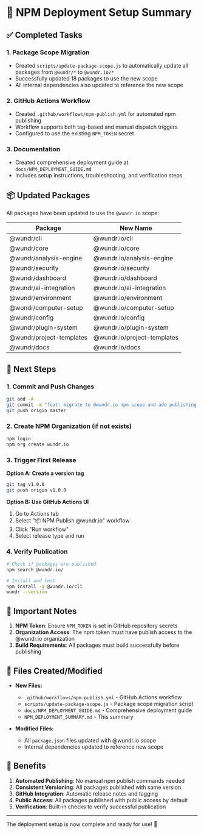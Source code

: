 # 🚀 NPM Deployment Setup Summary

## ✅ Completed Tasks

### 1. Package Scope Migration

- Created `scripts/update-package-scope.js` to automatically update all packages from `@wundr/*` to
  `@wundr.io/*`
- Successfully updated 18 packages to use the new scope
- All internal dependencies also updated to reference the new scope

### 2. GitHub Actions Workflow

- Created `.github/workflows/npm-publish.yml` for automated npm publishing
- Workflow supports both tag-based and manual dispatch triggers
- Configured to use the existing `NPM_TOKEN` secret

### 3. Documentation

- Created comprehensive deployment guide at `docs/NPM_DEPLOYMENT_GUIDE.md`
- Includes setup instructions, troubleshooting, and verification steps

## 📦 Updated Packages

All packages have been updated to use the `@wundr.io` scope:

| Package                  | New Name                    |
| ------------------------ | --------------------------- |
| @wundr/cli               | @wundr.io/cli               |
| @wundr/core              | @wundr.io/core              |
| @wundr/analysis-engine   | @wundr.io/analysis-engine   |
| @wundr/security          | @wundr.io/security          |
| @wundr/dashboard         | @wundr.io/dashboard         |
| @wundr/ai-integration    | @wundr.io/ai-integration    |
| @wundr/environment       | @wundr.io/environment       |
| @wundr/computer-setup    | @wundr.io/computer-setup    |
| @wundr/config            | @wundr.io/config            |
| @wundr/plugin-system     | @wundr.io/plugin-system     |
| @wundr/project-templates | @wundr.io/project-templates |
| @wundr/docs              | @wundr.io/docs              |

## 🔧 Next Steps

### 1. Commit and Push Changes

```bash
git add -A
git commit -m "feat: migrate to @wundr.io npm scope and add publishing workflow"
git push origin master
```

### 2. Create NPM Organization (if not exists)

```bash
npm login
npm org create wundr.io
```

### 3. Trigger First Release

**Option A: Create a version tag**

```bash
git tag v1.0.0
git push origin v1.0.0
```

**Option B: Use GitHub Actions UI**

1. Go to Actions tab
2. Select "📦 NPM Publish @wundr.io" workflow
3. Click "Run workflow"
4. Select release type and run

### 4. Verify Publication

```bash
# Check if packages are published
npm search @wundr.io/

# Install and test
npm install -g @wundr.io/cli
wundr --version
```

## 🔐 Important Notes

1. **NPM Token**: Ensure `NPM_TOKEN` is set in GitHub repository secrets
2. **Organization Access**: The npm token must have publish access to the @wundr.io organization
3. **Build Requirements**: All packages must build successfully before publishing

## 📝 Files Created/Modified

- **New Files:**
  - `.github/workflows/npm-publish.yml` - GitHub Actions workflow
  - `scripts/update-package-scope.js` - Package scope migration script
  - `docs/NPM_DEPLOYMENT_GUIDE.md` - Comprehensive deployment guide
  - `NPM_DEPLOYMENT_SUMMARY.md` - This summary

- **Modified Files:**
  - All `package.json` files updated with @wundr.io scope
  - Internal dependencies updated to reference new scope

## 🎯 Benefits

1. **Automated Publishing**: No manual npm publish commands needed
2. **Consistent Versioning**: All packages published with same version
3. **GitHub Integration**: Automatic release notes and tagging
4. **Public Access**: All packages published with public access by default
5. **Verification**: Built-in checks to verify successful publication

---

The deployment setup is now complete and ready for use! 🎉
